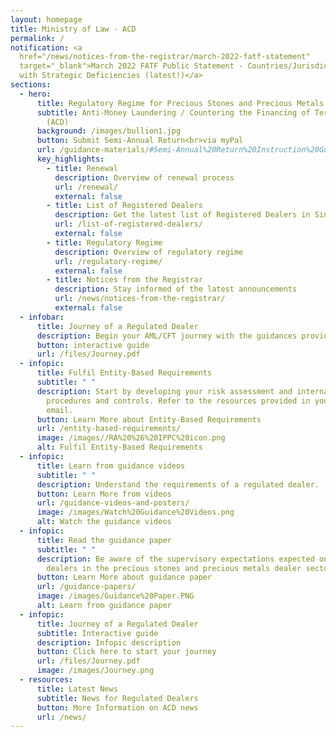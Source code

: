 ```yaml
---
layout: homepage
title: Ministry of Law - ACD
permalink: /
notification: <a
  href="/news/notices-from-the-registrar/march-2022-fatf-statement"
  target="_blank">March 2022 FATF Public Statement - Countries/Jurisdictions
  with Strategic Deficiencies (latest!)</a>
sections:
  - hero:
      title: Regulatory Regime for Precious Stones and Precious Metals Dealers
      subtitle: Anti-Money Laundering / Countering the Financing of Terrorism Division
        (ACD)
      background: /images/bullion1.jpg
      button: Submit Semi-Annual Return<br>via myPal
      url: /guidance-materials/#Semi-Annual%20Return%20Instruction%20Guide
      key_highlights:
        - title: Renewal
          description: Overview of renewal process
          url: /renewal/
          external: false
        - title: List of Registered Dealers
          description: Get the latest list of Registered Dealers in Singapore
          url: /list-of-registered-dealers/
          external: false
        - title: Regulatory Regime
          description: Overview of regulatory regime
          url: /regulatory-regime/
          external: false
        - title: Notices from the Registrar
          description: Stay informed of the latest announcements
          url: /news/notices-from-the-registrar/
          external: false
  - infobar:
      title: Journey of a Regulated Dealer
      description: Begin your AML/CFT journey with the guidances provided below
      button: interactive guide
      url: /files/Journey.pdf
  - infopic:
      title: Fulfil Entity-Based Requirements
      subtitle: " "
      description: Start by developing your risk assessment and internal policies,
        procedures and controls. Refer to the resources provided in your welcome
        email.
      button: Learn More about Entity-Based Requirements
      url: /entity-based-requirements/
      image: /images//RA%20%26%20IPPC%20icon.png
      alt: Fulfil Entity-Based Requirements
  - infopic:
      title: Learn from guidance videos
      subtitle: " "
      description: Understand the requirements of a regulated dealer.
      button: Learn More from videos
      url: /guidance-videos-and-posters/
      image: /images/Watch%20Guidance%20Videos.png
      alt: Watch the guidance videos
  - infopic:
      title: Read the guidance paper
      subtitle: " "
      description: Be aware of the supervisory expectations expected on regulated
        dealers in the precious stones and precious metals dealer sector.
      button: Learn More about guidance paper
      url: /guidance-papers/
      image: /images/Guidance%20Paper.PNG
      alt: Learn from guidance paper
  - infopic:
      title: Journey of a Regulated Dealer
      subtitle: Interactive guide
      description: Infopic description
      button: Click here to start your journey
      url: /files/Journey.pdf
      image: /images/Journey.png
  - resources:
      title: Latest News
      subtitle: News for Regulated Dealers
      button: More Information on ACD news
      url: /news/
---
```

